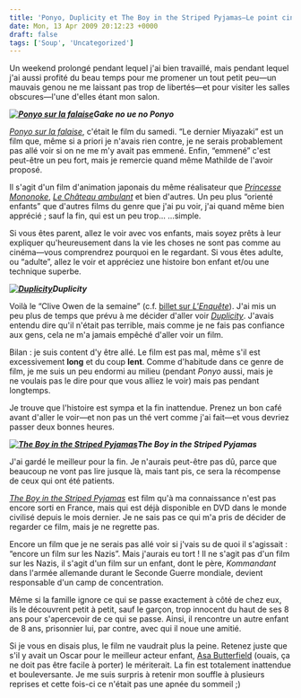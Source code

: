 ```yaml
---
title: 'Ponyo, Duplicity et The Boy in the Striped Pyjamas—Le point ciné du weekend'
date: Mon, 13 Apr 2009 20:12:23 +0000
draft: false
tags: ['Soup', 'Uncategorized']
---
```


Un weekend prolongé pendant lequel j'ai bien travaillé, mais pendant lequel j'ai aussi profité du beau temps pour me promener un tout petit peu—un mauvais genou ne me laissant pas trop de libertés—et pour visiter les salles obscures—l'une d'elles étant mon salon.

**_[![Ponyo sur la falaise](http://a69.g.akamai.net/n/69/10688/v1/img5.allocine.fr/acmedia/medias/nmedia/18/65/69/63/19063334.jpg)](http://www.allocine.fr/film/fichefilm_gen_cfilm=127194.html)Gake no ue no Ponyo_** 

[_Ponyo sur la falaise_](http://www.allocine.fr/film/fichefilm_gen_cfilm=127194.html), c'était le film du samedi. “Le dernier Miyazaki” est un film que, même si a priori je n'avais rien contre, je ne serais probablement pas allé voir si on ne me m'y avait pas emmené. Enfin, “emmené” c'est peut-être un peu fort, mais je remercie quand même Mathilde de l'avoir proposé.

Il s'agit d'un film d'animation japonais du même réalisateur que [_Princesse Mononoke_](http://www.allocine.fr/film/fichefilm_gen_cfilm=73176.html), [_Le Château ambulant_](http://www.allocine.fr/film/fichefilm_gen_cfilm=50409.html) et bien d'autres. Un peu plus “orienté enfants” que d'autres films du genre que j'ai pu voir, j'ai quand même bien apprécié ; sauf la fin, qui est un peu trop… …simple.

Si vous êtes parent, allez le voir avec vos enfants, mais soyez prêts à leur expliquer qu'heureusement dans la vie les choses ne sont pas comme au cinéma—vous comprendrez pourquoi en le regardant. Si vous êtes adulte, ou “adulte”, allez le voir et appréciez une histoire bon enfant et/ou une technique superbe.

**_[![Duplicity](http://a69.g.akamai.net/n/69/10688/v1/img5.allocine.fr/acmedia/medias/nmedia/18/68/27/98/19049750.jpg)](http://www.allocine.fr/film/fichefilm_gen_cfilm=132303.html)Duplicity_**

Voilà le “Clive Owen de la semaine” (c.f. [billet sur _L'Enquête_](http://soup.madd0.com/post/88831532/l-enquete-on-cherche-toujours-la-fin)). J'ai mis un peu plus de temps que prévu à me décider d'aller voir _[Duplicity](http://www.allocine.fr/film/fichefilm_gen_cfilm=132303.html)_. J'avais entendu dire qu'il n'était pas terrible, mais comme je ne fais pas confiance aux gens, cela ne m'a jamais empêché d'aller voir un film.

Bilan : je suis content d'y être allé. Le film est pas mal, même s'il est excessivement **long** et du coup **lent**. Comme d'habitude dans ce genre de film, je me suis un peu endormi au milieu (pendant _Ponyo_ aussi, mais je ne voulais pas le dire pour que vous alliez le voir) mais pas pendant longtemps.

Je trouve que l'histoire est sympa et la fin inattendue. Prenez un bon café avant d'aller le voir—et non pas un thé vert comme j'ai fait—et vous devriez passer deux bonnes heures.

**_[![The Boy in the Striped Pyjamas](http://a69.g.akamai.net/n/69/10688/v1/img5.allocine.fr/acmedia/medias/nmedia/18/67/32/62/18977801.jpg)](http://www.allocine.fr/film/fichefilm_gen_cfilm=135215.html)The Boy in the Striped Pyjamas_**

J'ai gardé le meilleur pour la fin. Je n'aurais peut-être pas dû, parce que beaucoup ne vont pas lire jusque là, mais tant pis, ce sera la récompense de ceux qui ont été patients.

_[The Boy in the Striped Pyjamas](http://www.allocine.fr/film/fichefilm_gen_cfilm=135215.html)_ est film qu'à ma connaissance n'est pas encore sorti en France, mais qui est déjà disponible en DVD dans le monde civilisé depuis le mois dernier. Je ne sais pas ce qui m'a pris de décider de regarder ce film, mais je ne regrette pas.

Encore un film que je ne serais pas allé voir si j'vais su de quoi il s'agissait : “encore un film sur les Nazis”. Mais j'aurais eu tort ! Il ne s'agit pas d'un film sur les Nazis, il s'agit d'un film sur un enfant, dont le père, _Kommandant_ dans l'armée allemande durant le Seconde Guerre mondiale, devient responsable d'un camp de concentration.

Même si la famille ignore ce qui se passe exactement à côté de chez eux, ils le découvrent petit à petit, sauf le garçon, trop innocent du haut de ses 8 ans pour s'apercevoir de ce qui se passe. Ainsi, il rencontre un autre enfant de 8 ans, prisonnier lui, par contre, avec qui il noue une amitié.

Si je vous en disais plus, le film ne vaudrait plus la peine. Retenez juste que s'il y avait un Oscar pour le meilleur acteur enfant, [Asa Butterfield](http://www.allocine.fr/personne/fichepersonne_gen_cpersonne=237629.html) (ouais, ça ne doit pas être facile à porter) le mériterait. La fin est totalement inattendue et bouleversante. Je me suis surpris à retenir mon souffle à plusieurs reprises et cette fois-ci ce n'était pas une apnée du sommeil ;)